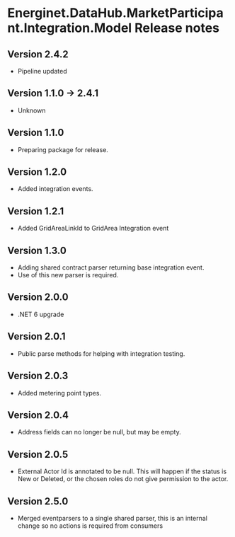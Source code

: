 # Energinet.DataHub.MarketParticipant.Integration.Model Release notes

## Version 2.4.2

- Pipeline updated

## Version 1.1.0 -> 2.4.1

- Unknown

## Version 1.1.0

- Preparing package for release.

## Version 1.2.0

- Added integration events.

## Version 1.2.1

- Added GridAreaLinkId to GridArea Integration event

## Version 1.3.0

- Adding shared contract parser returning base integration event.
- Use of this new parser is required.

## Version 2.0.0

- .NET 6 upgrade

## Version 2.0.1

- Public parse methods for helping with integration testing.

## Version 2.0.3

- Added metering point types.

## Version 2.0.4

- Address fields can no longer be null, but may be empty.

## Version 2.0.5

- External Actor Id is annotated to be null. This will happen if the status is New or Deleted, or the chosen roles do not give permission to the actor.

## Version 2.5.0

- Merged eventparsers to a single shared parser, this is an internal change so no actions is required from consumers
